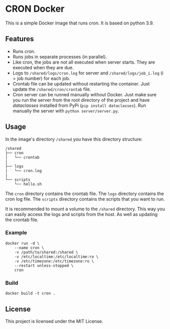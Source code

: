 # CRON Docker

This is a simple Docker image that runs cron. It is based on python 3.9.

## Features

* Runs cron.
* Runs jobs in separate processes (in parallel).
* Like cron, the jobs are not all executed when server starts. They are executed when they are due.  
* Logs to `/shared/logs/cron.log` for server and `/shared/logs/job_i.log` (i = job number) for each job.
* Crontab file can be updated without restarting the container. Just update the `/shared/cron/crontab` file.
* Cron server can be runned manually without Docker. Just make sure you run the server from the root directory of the project and have _dataclasses_ installed from PyPi (`pip install dataclasses`). Run manually the server with `python server/server.py`.

## Usage

In the image's directory `/shared` you have this directory structure:

    /shared
    ├── cron
    │   └── crontab
    |
    ├── logs
    |   └── cron.log
    |
    └── scripts
        └── hello.sh

The `cron` directory contains the crontab file. The `logs` directory contains the cron log file. The `scripts` directory contains the scripts that you want to run.

It is recommended to mount a volume to the `/shared` directory. This way you can easily access the logs and scripts from the host. As well as updating the crontab file.

### Example

    docker run -d \
        --name cron \
        -v /path/to/shared:/shared \
        -v /etc/localtime:/etc/localtime:ro \
        -v /etc/timezone:/etc/timezone:ro \
        --restart unless-stopped \
        cron

### Build

    docker build -t cron .

## License

This project is licensed under the MIT License.
